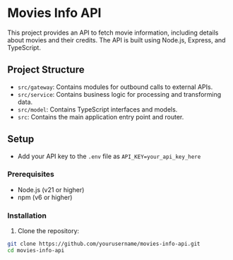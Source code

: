 # Movies Info API

This project provides an API to fetch movie information, including details about movies and their credits. The API is built using Node.js, Express, and TypeScript.

## Project Structure

- `src/gateway`: Contains modules for outbound calls to external APIs.
- `src/service`: Contains business logic for processing and transforming data.
- `src/model`: Contains TypeScript interfaces and models.
- `src`: Contains the main application entry point and router.

## Setup
- Add your API key to the `.env` file as `API_KEY=your_api_key_here`

### Prerequisites

- Node.js (v21 or higher)
- npm (v6 or higher)

### Installation

1. Clone the repository:

```sh
git clone https://github.com/yourusername/movies-info-api.git
cd movies-info-api